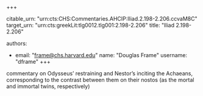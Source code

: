 +++


citable_urn: "urn:cts:CHS:Commentaries.AHCIP:Iliad.2.198-2.206.ccvaM8C"
target_urn: "urn:cts:greekLit:tlg0012.tlg001:2.198-2.206"
title: "Iliad 2.198-2.206"

authors:
- email: "frame@chs.harvard.edu"
  name: "Douglas Frame"
  username: "dframe"
+++

<p>commentary on Odysseus’ restraining and Nestor’s inciting the Achaeans, corresponding to the contrast between them on their nostos (as the mortal and immortal twins, respectively)</p>